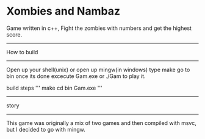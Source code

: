 # Xombies and Nambaz

Game written in c++, Fight the zombies with numbers and get the highest score.

<hr>
How to build
<hr>
Open up your shell(unix) or open up mingw(in windows)
type make
go to bin once its done
excecute Gam.exe or ./Gam to play it.

build steps
'''
make
cd bin
Gam.exe
'''

<hr>
story
<hr>
This game was originally a mix of two games and then compiled with msvc, but I decided to go with mingw.